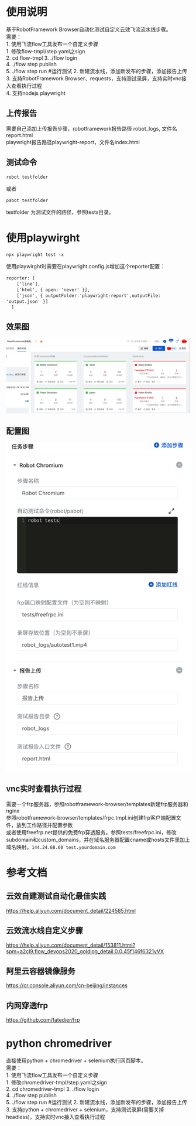 # 使用说明  
基于RobotFramework Browser自动化测试自定义云效飞流流水线步骤。  
    需要：  
    1. 使用飞流flow工具发布一个自定义步骤  
       1. 修改flow-tmpl/step.yaml之sign  
       2. cd flow-tmpl
       3. ./flow login    
       4. ./flow step publish      
       5. ./flow step run  #运行测试
    2. 新建流水线，添加新发布的步骤，添加报告上传
    3. 支持RobotFramework Browser、requests，支持测试录屏，支持实时vnc接入查看执行过程  
    4. 支持nodejs playwright
## 上传报告  
需要自己添加上传报告步骤，robotframework报告路径 robot_logs, 文件名 report.html  
playwright报告路径playwright-report，文件名index.html  
## 测试命令  
```
robot testfolder
```
或者
```
pabot testfolder
```
testfolder 为测试文件的路径，参照tests目录。 
# 使用playwirght  
```
npx playwright test -x
```
使用playwirght时需要在playwright.config.js增加这个reporter配置：  
```
reporter: [
    ['line'],
    ['html', { open: 'never' }],
    ['json', { outputFolder:'playwright-report',outputFile: 'output.json' }]
  ]
``` 

## 效果图  
![效果图](docs/result.png "效果图")
## 配置图  
![配置图](docs/setting.png "配置图")

## vnc实时查看执行过程  
需要一个frp服务器，参照robotframework-browser/templates新建frp服务器和nginx  
参照robotframework-browser/templates/frpc.tmpl.ini创建frp客户端配置文件，放到工作路径并配置参数  
或者使用freefrp.net提供的免费frp穿透服务。参照tests/freefrpc.ini，修改subdomain和custom_domains，并在域名服务器配置cname或hosts文件里加上域名映射。`144.24.68.60 test.yourdomain.com`  
# 参考文档  
## 云效自建测试自动化最佳实践
https://help.aliyun.com/document_detail/224585.html  
## 云效流水线自定义步骤  
https://help.aliyun.com/document_detail/153811.html?spm=a2cl9.flow_devops2020_goldlog_detail.0.0.45f146f6321yVX  
## 阿里云容器镜像服务  
https://cr.console.aliyun.com/cn-beijing/instances  
## 内网穿透frp  
https://github.com/fatedier/frp  

# python chromedriver  
直接使用python + chromedriver + selenium执行网页脚本。   
    需要：  
    1. 使用飞流flow工具发布一个自定义步骤  
       1. 修改chromedriver-tmpl/step.yaml之sign  
       2. cd chromedriver-tmpl
       3. ./flow login    
       4. ./flow step publish      
       5. ./flow step run  #运行测试
    2. 新建流水线，添加新发布的步骤，添加报告上传
    3. 支持python + chromedriver + selenium，支持测试录屏(需要关掉headless)，支持实时vnc接入查看执行过程  